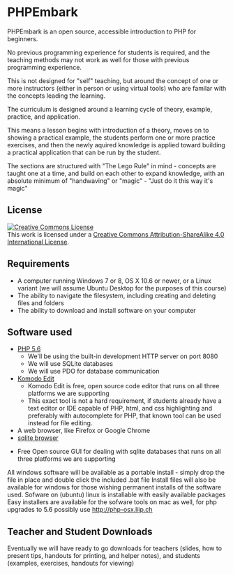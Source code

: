 # PHPEmbark

PHPEmbark is an open source, accessible introduction to PHP for beginners.

No previous programming experience for students is required, and the teaching methods may not work as well for those with previous programming experience.

This is not designed for "self" teaching, but around the concept of one or more instructors (either in person or using virtual tools) who are familar with the concepts leading the learning.

The curriculum is designed around a learning cycle of theory, example, practice, and application.

This means a lesson begins with introduction of a theory, moves on to showing a practical example, the students perform one or more practice exercises, and then the newly aquired knowledge is applied toward building a practical application that can be run by the student.

The sections are structured with "The Lego Rule" in mind - concepts are taught one at a time, and build on each other to expand knowledge, with an absolute minimum of "handwaving" or "magic" - "Just do it this way it's magic"

## License

<a rel="license" href="http://creativecommons.org/licenses/by-sa/4.0/"><img alt="Creative Commons License" style="border-width:0" src="https://i.creativecommons.org/l/by-sa/4.0/88x31.png" /></a><br />This work is licensed under a <a rel="license" href="http://creativecommons.org/licenses/by-sa/4.0/">Creative Commons Attribution-ShareAlike 4.0 International License</a>.

## Requirements

- A computer running Windows 7 or 8, OS X 10.6 or newer, or a Linux variant (we will assume Ubuntu Desktop for the purposes of this course)
- The ability to navigate the filesystem, including creating and deleting files and folders
- The ability to download and install software on your computer

## Software used

* [PHP 5.6](http://php.net)
    - We'll be using the built-in development HTTP server on port 8080
    - We will use SQLite databases
    - We will use PDO for database communication
* [Komodo Edit](http://komodoide.com/komodo-edit/)
    - Komodo Edit is free, open source code editor that runs on all three platforms we are supporting
    - This exact tool is not a hard requirement, if students already have a text editor or IDE capable of PHP, html, and css highlighting and preferably with autocomplete for PHP, that known tool can be used instead for file editing.
* A web browser, like Firefox or Google Chrome
* [sqlite browser](http://sqlitebrowser.org/)
 - Free Open source GUI for dealing with sqlite databases that runs on all three platforms we are supporting
 
All windows software will be available as a portable install - simply drop the file in place and double click the included .bat file
Install files will also be available for windows for those wishing permanent installs of the software used.
Sofware on (ubuntu) linux is installable with easily available packages
Easy installers are available for the sofware tools on mac as well, for php upgrades to 5.6 possibly use http://php-osx.liip.ch

## Teacher and Student Downloads
Eventually we will have ready to go downloads for teachers (slides, how to present tips, handouts for printing, and helper notes), and students (examples, exercises, handouts for viewing)